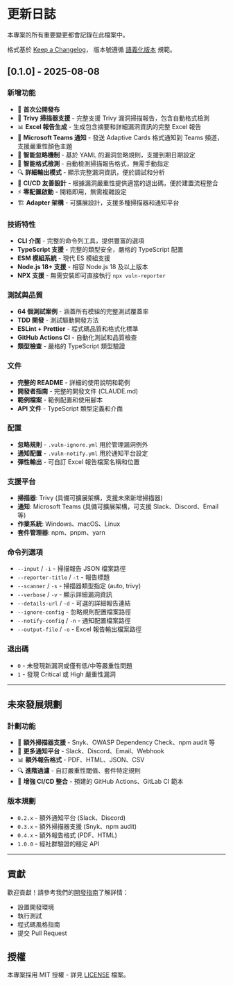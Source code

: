 # 更新日誌

本專案的所有重要變更都會記錄在此檔案中。

格式基於 [Keep a Changelog](https://keepachangelog.com/en/1.0.0/)，
版本號遵循 [語義化版本](https://semver.org/spec/v2.0.0.html) 規範。

## [0.1.0] - 2025-08-08

### 新增功能

- 🎉 **首次公開發布**
- 🔧 **Trivy 掃描器支援** - 完整支援 Trivy 漏洞掃描報告，包含自動格式檢測
- 📊 **Excel 報告生成** - 生成包含摘要和詳細漏洞資訊的完整 Excel 報告
- 📢 **Microsoft Teams 通知** - 發送 Adaptive Cards 格式通知到 Teams 頻道，支援嚴重性顏色主題
- 🚫 **智能忽略機制** - 基於 YAML 的漏洞忽略規則，支援到期日期設定
- 🤖 **智能格式檢測** - 自動檢測掃描報告格式，無需手動指定
- 🔍 **詳細輸出模式** - 顯示完整漏洞資訊，便於調試和分析
- 🎯 **CI/CD 友善設計** - 根據漏洞嚴重性提供適當的退出碼，便於建置流程整合
- ⚡ **零配置啟動** - 開箱即用，無需複雜設定
- 🏗️ **Adapter 架構** - 可擴展設計，支援多種掃描器和通知平台

### 技術特性

- **CLI 介面** - 完整的命令列工具，提供豐富的選項
- **TypeScript 支援** - 完整的類型安全，嚴格的 TypeScript 配置
- **ESM 模組系統** - 現代 ES 模組支援
- **Node.js 18+ 支援** - 相容 Node.js 18 及以上版本
- **NPX 支援** - 無需安裝即可直接執行 `npx vuln-reporter`

### 測試與品質

- **64 個測試案例** - 涵蓋所有模組的完整測試覆蓋率
- **TDD 開發** - 測試驅動開發方法
- **ESLint + Prettier** - 程式碼品質和格式化標準
- **GitHub Actions CI** - 自動化測試和品質檢查
- **類型檢查** - 嚴格的 TypeScript 類型驗證

### 文件

- **完整的 README** - 詳細的使用說明和範例
- **開發者指南** - 完整的開發文件 (CLAUDE.md)
- **範例檔案** - 範例配置和使用腳本
- **API 文件** - TypeScript 類型定義和介面

### 配置

- **忽略規則** - `.vuln-ignore.yml` 用於管理漏洞例外
- **通知配置** - `.vuln-notify.yml` 用於通知平台設定
- **彈性輸出** - 可自訂 Excel 報告檔案名稱和位置

### 支援平台

- **掃描器**: Trivy (具備可擴展架構，支援未來新增掃描器)
- **通知**: Microsoft Teams (具備可擴展架構，可支援 Slack、Discord、Email 等)
- **作業系統**: Windows、macOS、Linux
- **套件管理器**: npm、pnpm、yarn

### 命令列選項

- `--input` / `-i` - 掃描報告 JSON 檔案路徑
- `--reporter-title` / `-t` - 報告標題
- `--scanner` / `-s` - 掃描器類型指定 (auto, trivy)
- `--verbose` / `-v` - 顯示詳細漏洞資訊
- `--details-url` / `-d` - 可選的詳細報告連結
- `--ignore-config` - 忽略規則配置檔案路徑
- `--notify-config` / `-n` - 通知配置檔案路徑
- `--output-file` / `-o` - Excel 報告輸出檔案路徑

### 退出碼

- `0` - 未發現新漏洞或僅有低/中等嚴重性問題
- `1` - 發現 Critical 或 High 嚴重性漏洞

---

## 未來發展規劃

### 計劃功能

- 🔧 **額外掃描器支援** - Snyk、OWASP Dependency Check、npm audit 等
- 📢 **更多通知平台** - Slack、Discord、Email、Webhook
- 📊 **額外報告格式** - PDF、HTML、JSON、CSV
- 🔍 **進階過濾** - 自訂嚴重性閾值、套件特定規則
- 🎯 **增強 CI/CD 整合** - 預建的 GitHub Actions、GitLab CI 範本

### 版本規劃

- `0.2.x` - 額外通知平台 (Slack、Discord)
- `0.3.x` - 額外掃描器支援 (Snyk、npm audit)
- `0.4.x` - 額外報告格式 (PDF、HTML)
- `1.0.0` - 經社群驗證的穩定 API

---

## 貢獻

歡迎貢獻！請參考我們的[開發指南](./CLAUDE.md)了解詳情：

- 設置開發環境
- 執行測試
- 程式碼風格指南
- 提交 Pull Request

## 授權

本專案採用 MIT 授權 - 詳見 [LICENSE](./LICENSE) 檔案。
